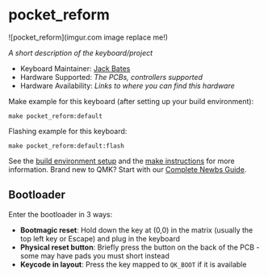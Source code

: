 # pocket_reform

![pocket_reform](imgur.com image replace me!)

_A short description of the keyboard/project_

- Keyboard Maintainer: [Jack Bates](https://github.com/jablko)
- Hardware Supported: _The PCBs, controllers supported_
- Hardware Availability: _Links to where you can find this hardware_

Make example for this keyboard (after setting up your build environment):

    make pocket_reform:default

Flashing example for this keyboard:

    make pocket_reform:default:flash

See the [build environment setup](https://docs.qmk.fm/#/getting_started_build_tools) and the [make instructions](https://docs.qmk.fm/#/getting_started_make_guide) for more information. Brand new to QMK? Start with our [Complete Newbs Guide](https://docs.qmk.fm/#/newbs).

## Bootloader

Enter the bootloader in 3 ways:

- **Bootmagic reset**: Hold down the key at (0,0) in the matrix (usually the top left key or Escape) and plug in the keyboard
- **Physical reset button**: Briefly press the button on the back of the PCB - some may have pads you must short instead
- **Keycode in layout**: Press the key mapped to `QK_BOOT` if it is available
